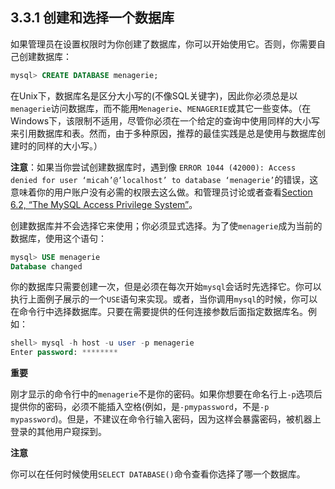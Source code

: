 ## 3.3.1 创建和选择一个数据库
如果管理员在设置权限时为你创建了数据库，你可以开始使用它。否则，你需要自己创建数据库：
```SQL
mysql> CREATE DATABASE menagerie;
```
在Unix下，数据库名是区分大小写的(不像SQL关键字)，因此你必须总是以`menagerie`访问数据库，而不能用`Menagerie`、`MENAGERIE`或其它一些变体。（在Windows下，该限制不适用，尽管你必须在一个给定的查询中使用同样的大小写来引用数据库和表。然而，由于多种原因，推荐的最佳实践是总是使用与数据库创建时的同样的大小写。）

**注意**：如果当你尝试创建数据库时，遇到像 `ERROR 1044 (42000): Access denied for user ‘micah’@’localhost’ to database ‘menagerie’`的错误，这意味着你的用户账户没有必需的权限去这么做。和管理员讨论或者查看[Section 6.2, “The MySQL Access Privilege System”](#)。

创建数据库并不会选择它来使用；你必须显式选择。为了使`menagerie`成为当前的数据库，使用这个语句：
```SQL
mysql> USE menagerie
Database changed
```

你的数据库只需要创建一次，但是必须在每次开始`mysql`会话时先选择它。你可以执行上面例子展示的一个`USE`语句来实现。或者，当你调用`mysql`的时候，你可以在命令行中选择数据库。只要在需要提供的任何连接参数后面指定数据库名。例如：
```SQL
shell> mysql -h host -u user -p menagerie
Enter password: ********
```
**重要**

刚才显示的命令行中的`menagerie`不是你的密码。如果你想要在命名行上`-p`选项后提供你的密码，必须不能插入空格(例如，是`-pmypassword`，不是`-p  mypassword`)。但是，不建议在命令行输入密码，因为这样会暴露密码，被机器上登录的其他用户窥探到。

**注意**

你可以在任何时候使用`SELECT DATABASE()`命令查看你选择了哪一个数据库。
